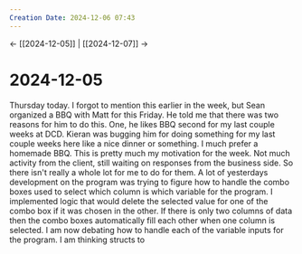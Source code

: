 ```yaml
---
Creation Date: 2024-12-06 07:43
---
```


<- [[2024-12-05]] | [[2024-12-07]]  ->

# 2024-12-05
Thursday today. I forgot to mention this earlier in the week, but Sean organized a BBQ with Matt for this Friday. He told me that there was two reasons for him to do this. One, he likes BBQ second for my last couple weeks at DCD. Kieran was bugging him for doing something for my last couple weeks here like a nice dinner or something. I much prefer a homemade BBQ. This is pretty much my motivation for the week. Not much activity from the client, still waiting on responses from the business side. So there isn't really a whole lot for me to do for them. A lot of yesterdays development on the program was trying to figure how to handle the combo boxes used to select which column is which variable for the program. I implemented logic that would delete the selected value for one of the combo box if it was chosen in the other. If there is only two columns of data then the combo boxes automatically fill each other when one column is selected. I am now debating how to handle each of the variable inputs for the program. I am thinking structs to 
